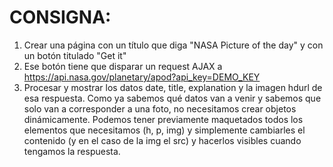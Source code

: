 # CONSIGNA:
1. Crear una página con un título que diga "NASA Picture of the day" y con un botón titulado "Get it"
2. Ese botón tiene que disparar un request AJAX a https://api.nasa.gov/planetary/apod?api_key=DEMO_KEY
3. Procesar y mostrar los datos date, title, explanation y la imagen hdurl de esa respuesta. Como ya sabemos qué datos van a venir y sabemos que solo van a corresponder a una foto, no necesitamos crear objetos dinámicamente. Podemos tener previamente maquetados todos los elementos que necesitamos (h, p, img) y simplemente cambiarles el contenido (y en el caso de la img el src) y hacerlos visibles cuando tengamos la respuesta.
